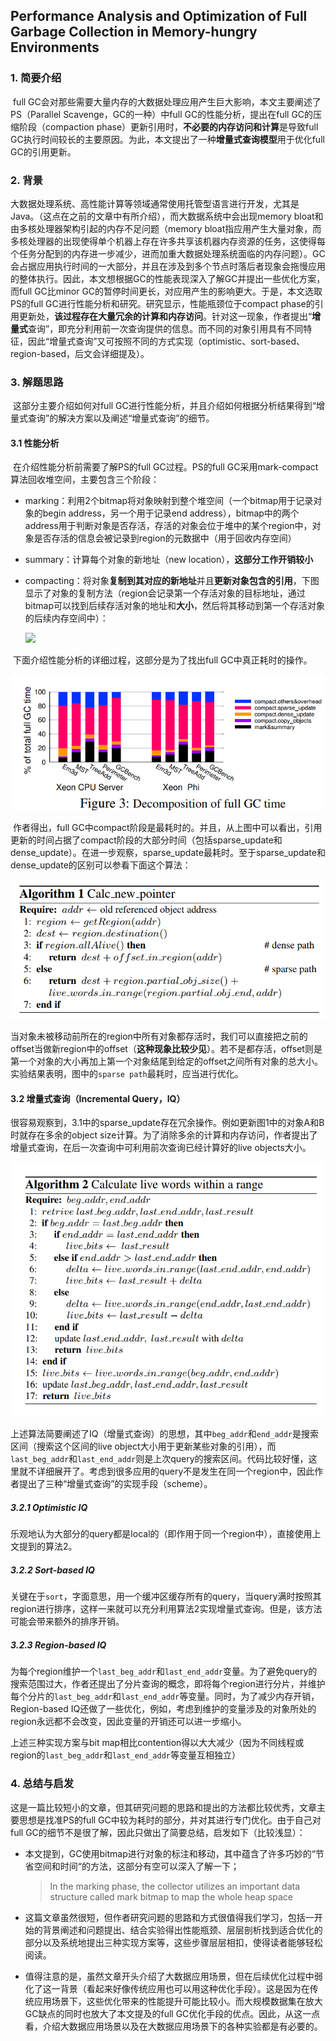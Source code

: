 ## Performance Analysis and Optimization of Full Garbage Collection in Memory-hungry Environments     

### 1. 简要介绍

​	full GC会对那些需要大量内存的大数据处理应用产生巨大影响，本文主要阐述了PS（Parallel Scavenge，GC的一种）中full GC的性能分析，提出在full GC的压缩阶段（compaction phase）更新引用时，**不必要的内存访问和计算**是导致full GC执行时间较长的主要原因。为此，本文提出了一种**增量式查询模型**用于优化full GC的引用更新。

### 2. 背景

​	大数据处理系统、高性能计算等领域通常使用托管型语言进行开发，尤其是Java。（这点在之前的文章中有所介绍），而大数据系统中会出现memory bloat和由多核处理器架构引起的内存不足问题（memory bloat指应用产生大量对象，而多核处理器的出现使得单个机器上存在许多共享该机器内存资源的任务，这使得每个任务分配到的内存进一步减少，进而加重大数据处理系统面临的内存问题）。GC会占据应用执行时间的一大部分，并且在涉及到多个节点时落后者现象会拖慢应用的整体执行。因此，本文想根据GC的性能表现深入了解GC并提出一些优化方案，而full GC比minor GC的暂停时间更长，对应用产生的影响更大。于是，本文选取PS的full GC进行性能分析和研究。研究显示，性能瓶颈位于compact phase的引用更新处，**该过程存在大量冗余的计算和内存访问**。针对这一现象，作者提出“**增量式**查询”，即充分利用前一次查询提供的信息。而不同的对象引用具有不同特征，因此“增量式查询”又可按照不同的方式实现（optimistic、sort-based、region-based，后文会详细提及）。

### 3. 解题思路

​	这部分主要介绍如何对full GC进行性能分析，并且介绍如何根据分析结果得到“增量式查询”的解决方案以及阐述“增量式查询”的细节。

#### 3.1 性能分析

​	在介绍性能分析前需要了解PS的full GC过程。PS的full GC采用mark-compact算法回收堆空间，主要包含三个阶段：

- marking：利用2个bitmap将对象映射到整个堆空间（一个bitmap用于记录对象的begin address，另一个用于记录end address），bitmap中的两个address用于判断对象是否存活，存活的对象会位于堆中的某个region中，对象是否存活的信息会被记录到region的元数据中（用于回收内存空间）

- summary：计算每个对象的新地址（new location），**这部分工作开销较小**

- compacting：将对象**复制到其对应的新地址**并且**更新对象包含的引用**，下图显示了对象的复制方法（region会记录第一个存活对象的目标地址，通过bitmap可以找到后续存活对象的地址和**大小**，然后将其移动到第一个存活对象的后续内存空间中）：

  ![](/msc.png)

​	下面介绍性能分析的详细过程，这部分是为了找出full GC中真正耗时的操作。

![](fullgc.png)

​	作者得出，full GC中compact阶段是最耗时的。并且，从上图中可以看出，引用更新的时间占据了compact阶段的大部分时间（包括sparse_update和dense_update）。在进一步观察，sparse_update最耗时。至于sparse_update和dense_update的区别可以参看下面这个算法：

![](./algorithmUpdate.png)

​	当对象未被移动前所在的region中所有对象都存活时，我们可以直接把之前的offset当做新region中的offset（**这种现象比较少见**）。若不是都存活，offset则是第一个对象的大小再加上第一个对象结尾到给定的offset之间所有对象的总大小。实验结果表明，图中的`sparse path`最耗时，应当进行优化。

#### 3.2 增量式查询（Incremental  Query，IQ）

​	很容易观察到，3.1中的sparse_update存在冗余操作。例如更新图1中的对象A和B时就存在多余的object size计算。为了消除多余的计算和内存访问，作者提出了增量式查询，在后一次查询中可利用前次查询已经计算好的live objects大小。

![](./iqalgorithm.png)

​	上述算法简要阐述了IQ（增量式查询）的思想，其中`beg_addr`和`end_addr`是搜索区间（搜索这个区间的live object大小用于更新某些对象的引用），而`last_beg_addr`和`last_end_addr`则是上次query的搜索区间。代码比较好懂，这里就不详细展开了。考虑到很多应用的query不是发生在同一个region中，因此作者提出了三种“增量式查询”的实现手段（scheme）。

##### 3.2.1 Optimistic IQ

​	乐观地认为大部分的query都是local的（即作用于同一个region中），直接使用上文提到的算法2。

##### 3.2.2 Sort-based IQ

​	关键在于`sort`，字面意思，用一个缓冲区缓存所有的query，当query满时按照其region进行排序，这样一来就可以充分利用算法2实现增量式查询。但是，该方法可能会带来额外的排序开销。

##### 3.2.3 Region-based IQ

​	为每个region维护一个`last_beg_addr`和`last_end_addr`变量。为了避免query的搜索范围过大，作者还提出了分片查询的概念，即将每个region进行分片，并维护每个分片的`last_beg_addr`和`last_end_addr`等变量。同时，为了减少内存开销，Region-based IQ还做了一些优化，例如，考虑到维护的变量涉及的对象所处的region永远都不会改变，因此变量的开销还可以进一步缩小。

上述三种实现方案与bit map相比contention得以大大减少（因为不同线程或region的`last_beg_addr`和`last_end_addr`等变量互相独立）

### 4. 总结与启发

​	这是一篇比较短小的文章，但其研究问题的思路和提出的方法都比较优秀，文章主要思想是找准PS的full GC中较为耗时的部分，并对其进行专门优化。由于自己对full GC的细节不是很了解，因此只做出了简要总结，启发如下（比较浅显）：

- 本文提到，GC使用bitmap进行对象的标注和移动，其中蕴含了许多巧妙的“节省空间和时间“的方法，这部分有空可以深入了解一下；

  >  In the marking phase, the collector utilizes an important data structure called mark bitmap to map the whole heap space    

- 这篇文章虽然很短，但作者研究问题的思路和方式很值得我们学习，包括一开始的背景阐述和问题提出、结合实验得出性能瓶颈、层层剖析找到适合优化的部分以及系统地提出三种实现方案等，这些步骤层层相扣，使得读者能够轻松阅读。

- 值得注意的是，虽然文章开头介绍了大数据应用场景，但在后续优化过程中弱化了这一背景（看起来好像传统应用也可以用这种优化手段）。这是因为在传统应用场景下，这些优化带来的性能提升可能比较小。而大规模数据集在放大GC缺点的同时也放大了本文提及的full GC优化手段的优点。因此，从这一点看，介绍大数据应用场景以及在大数据应用场景下的各种实验都是有必要的。



